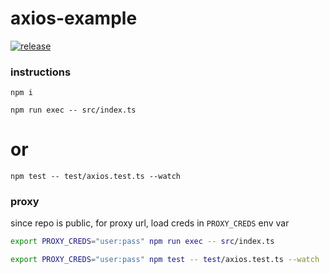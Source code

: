 # axios-example

[![release](https://github.com/affixapi/axios-example/actions/workflows/release.yml/badge.svg)](https://github.com/affixapi/axios-example/actions/workflows/release.yml)

### instructions

```
npm i

npm run exec -- src/index.ts
```

# or

```
npm test -- test/axios.test.ts --watch
```

### proxy

since repo is public, for proxy url, load creds in `PROXY_CREDS` env var

```bash
export PROXY_CREDS="user:pass" npm run exec -- src/index.ts
```

```bash
export PROXY_CREDS="user:pass" npm test -- test/axios.test.ts --watch
```
